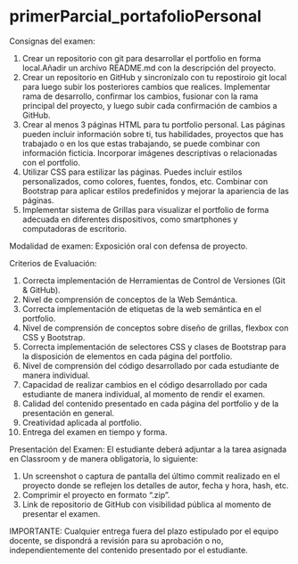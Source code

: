 # primerParcial_portafolioPersonal
Consignas del examen:

1) Crear un repositorio con git para desarrollar el portfolio en forma local.Añadir un archivo README.md con la descripción del proyecto.
2) Crear un repositorio en GitHub y sincronízalo con tu repostiroio git local para luego subir los posteriores cambios que realices.
Implementar rama de desarrollo, confirmar los cambios, fusionar con la rama principal del proyecto, y luego subir cada confirmación
de cambios a GitHub.
3) Crear al menos 3 páginas HTML para tu portfolio personal. Las páginas pueden incluir información sobre ti, tus habilidades, proyectos que has trabajado o en los que estas trabajando, se puede combinar con información ficticia. Incorporar imágenes descriptivas o relacionadas con el portfolio.
4) Utilizar CSS para estilizar las páginas. Puedes incluir estilos personalizados, como colores, fuentes, fondos, etc. Combinar con Bootstrap para aplicar estilos predefinidos y mejorar la apariencia de las páginas.
5) Implementar sistema de Grillas para visualizar el portfolio de forma adecuada en diferentes dispositivos, como smartphones y computadoras de escritorio.

Modalidad de examen:
Exposición oral con defensa de proyecto.

Criterios de Evaluación:
1.  Correcta implementación de Herramientas de Control de Versiones (Git & GitHub).
2.  Nivel de comprensión de conceptos de la Web Semántica.
3.  Correcta implementación de etiquetas de la web semántica en el portfolio.
4.  Nivel de comprensión de conceptos sobre diseño de grillas, flexbox con CSS y Bootstrap.
5.  Correcta implementación de selectores CSS y clases de Bootstrap para la disposición de elementos en cada página del
portfolio.
6.  Nivel de comprensión del código desarrollado por cada estudiante de manera individual.
7.  Capacidad de realizar cambios en el código desarrollado por cada estudiante de manera individual, al momento de rendir el examen.
8.  Calidad del contenido presentado en cada página del portfolio y de la presentación en general.
9.  Creatividad aplicada al portfolio.
10.  Entrega del examen en tiempo y forma.

Presentación del Examen:
El estudiante deberá adjuntar a la tarea asignada en Classroom y de manera obligatoria, lo
siguiente:
1)   Un screenshot o captura de pantalla del último commit realizado en el proyecto donde se reflejen los detalles de autor,
fecha y hora, hash, etc.
2)   Comprimir el proyecto en formato “.zip”.
3)   Link de repositorio de GitHub con visibilidad pública al momento de presentar el examen.

IMPORTANTE:
Cualquier entrega fuera del plazo estipulado por el equipo docente, se dispondrá a revisión para su aprobación o no, independientemente del contenido presentado por el estudiante.
